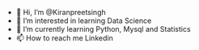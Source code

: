 - 👋 Hi, I’m @Kiranpreetsingh
- 👀 I’m interested in learning Data Science
- 🌱 I’m currently learning Python, Mysql and Statistics
- 📫 How to reach me Linkedin

<!---
Kiranpreetsingh/Kiranpreetsingh is a ✨ special ✨ repository because its `README.md` (this file) appears on your GitHub profile.
You can click the Preview link to take a look at your changes.
--->
